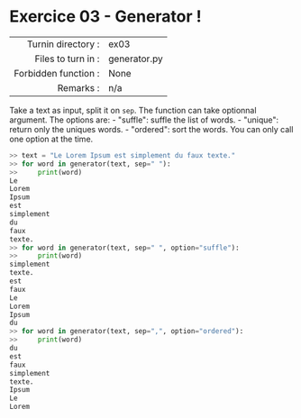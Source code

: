 # Exercice 03 - Generator !

|                         |                     |
| -----------------------:| ------------------- |
|   Turnin directory :    |  ex03               |
|   Files to turn in :    |  generator.py       |
|   Forbidden function :  |  None               |
|   Remarks :             |  n/a                |

Take a text as input, split it on `sep`.
The function can take optionnal argument.
The options are:
    - "suffle": suffle the list of words.
    - "unique": return only the uniques words.
    - "ordered": sort the words.
You can only call one option at the time.

```py
>> text = "Le Lorem Ipsum est simplement du faux texte."
>> for word in generator(text, sep=" "):
>>     print(word)
Le
Lorem
Ipsum
est
simplement
du
faux
texte.
>> for word in generator(text, sep=" ", option="suffle"):
>>     print(word)
simplement
texte.
est
faux
Le
Lorem
Ipsum
du
>> for word in generator(text, sep=",", option="ordered"):
>>     print(word)
du
est
faux
simplement
texte.
Ipsum
Le
Lorem
```

